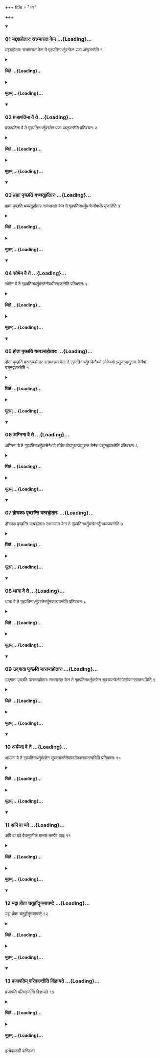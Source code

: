 +++
title = "११"

+++

<div class="js_include" includetitle="true" newlevelforh1="3" unfilled url="/vedAH_yajuH/taittirIyam/sUtram/ApastambaH/shrautam/vishvAsa-prastutiH/21/11/01_yaddashahotAraH_sattramAsata_kena.md">
<details open><summary><h3>01 यद्दशहोतारः सत्त्रमासत केन ...{Loading}...</h3></summary>

यद्दशहोतारः सत्त्रमासत केन ते गृहपतिनार्ध्नुवन्केन प्रजा असृजन्तेति १
</details>
</div>
<div class="js_include collapsed" newlevelforh1="4" title="थिते" unfilled url="/vedAH_yajuH/taittirIyam/sUtram/ApastambaH/shrautam/thite/21/11/01_yaddashahotAraH_sattramAsata_kena.md">
<details><summary><h4>थिते ...{Loading}...</h4></summary>

यद्दशहोतारः सत्त्रमासत केन ते गृहपतिनार्ध्नुवन्केन प्रजा असृजन्तेति १
</details>
</div>
<div class="js_include collapsed" newlevelforh1="4" title="मूलम्" unfilled url="/vedAH_yajuH/taittirIyam/sUtram/ApastambaH/shrautam/mUlam/21/11/01_yaddashahotAraH_sattramAsata_kena.md">
<details><summary><h4>मूलम् ...{Loading}...</h4></summary>

यद्दशहोतारः सत्त्रमासत केन ते गृहपतिनार्ध्नुवन्केन प्रजा असृजन्तेति १
</details>
</div>
<div class="js_include" includetitle="true" newlevelforh1="3" unfilled url="/vedAH_yajuH/taittirIyam/sUtram/ApastambaH/shrautam/vishvAsa-prastutiH/21/11/02_prajApatinA_vai_te.md">
<details open><summary><h3>02 प्रजापतिना वै ते ...{Loading}...</h3></summary>

प्रजापतिना वै ते गृहपतिनार्ध्नुवंस्तेन प्रजा असृजन्तेति प्रतिवचनः २
</details>
</div>
<div class="js_include collapsed" newlevelforh1="4" title="थिते" unfilled url="/vedAH_yajuH/taittirIyam/sUtram/ApastambaH/shrautam/thite/21/11/02_prajApatinA_vai_te.md">
<details><summary><h4>थिते ...{Loading}...</h4></summary>

प्रजापतिना वै ते गृहपतिनार्ध्नुवंस्तेन प्रजा असृजन्तेति प्रतिवचनः २
</details>
</div>
<div class="js_include collapsed" newlevelforh1="4" title="मूलम्" unfilled url="/vedAH_yajuH/taittirIyam/sUtram/ApastambaH/shrautam/mUlam/21/11/02_prajApatinA_vai_te.md">
<details><summary><h4>मूलम् ...{Loading}...</h4></summary>

प्रजापतिना वै ते गृहपतिनार्ध्नुवंस्तेन प्रजा असृजन्तेति प्रतिवचनः २
</details>
</div>
<div class="js_include" includetitle="true" newlevelforh1="3" unfilled url="/vedAH_yajuH/taittirIyam/sUtram/ApastambaH/shrautam/vishvAsa-prastutiH/21/11/03_brahmA_pRchChati_yachchaturhotAraH.md">
<details open><summary><h3>03 ब्रह्मा पृच्छति यच्चतुर्होतारः ...{Loading}...</h3></summary>

ब्रह्मा पृच्छति यच्चतुर्होतारः सत्त्रमासत केन ते गृहपतिनार्ध्नुवन्केनौषधीरसृजन्तेति ३
</details>
</div>
<div class="js_include collapsed" newlevelforh1="4" title="थिते" unfilled url="/vedAH_yajuH/taittirIyam/sUtram/ApastambaH/shrautam/thite/21/11/03_brahmA_pRchChati_yachchaturhotAraH.md">
<details><summary><h4>थिते ...{Loading}...</h4></summary>

ब्रह्मा पृच्छति यच्चतुर्होतारः सत्त्रमासत केन ते गृहपतिनार्ध्नुवन्केनौषधीरसृजन्तेति ३
</details>
</div>
<div class="js_include collapsed" newlevelforh1="4" title="मूलम्" unfilled url="/vedAH_yajuH/taittirIyam/sUtram/ApastambaH/shrautam/mUlam/21/11/03_brahmA_pRchChati_yachchaturhotAraH.md">
<details><summary><h4>मूलम् ...{Loading}...</h4></summary>

ब्रह्मा पृच्छति यच्चतुर्होतारः सत्त्रमासत केन ते गृहपतिनार्ध्नुवन्केनौषधीरसृजन्तेति ३
</details>
</div>
<div class="js_include" includetitle="true" newlevelforh1="3" unfilled url="/vedAH_yajuH/taittirIyam/sUtram/ApastambaH/shrautam/vishvAsa-prastutiH/21/11/04_somena_vai_te.md">
<details open><summary><h3>04 सोमेन वै ते ...{Loading}...</h3></summary>

सोमेन वै ते गृहपतिनार्ध्नुवंस्तेनौषधीरसृजन्तेति प्रतिवचनः ४
</details>
</div>
<div class="js_include collapsed" newlevelforh1="4" title="थिते" unfilled url="/vedAH_yajuH/taittirIyam/sUtram/ApastambaH/shrautam/thite/21/11/04_somena_vai_te.md">
<details><summary><h4>थिते ...{Loading}...</h4></summary>

सोमेन वै ते गृहपतिनार्ध्नुवंस्तेनौषधीरसृजन्तेति प्रतिवचनः ४
</details>
</div>
<div class="js_include collapsed" newlevelforh1="4" title="मूलम्" unfilled url="/vedAH_yajuH/taittirIyam/sUtram/ApastambaH/shrautam/mUlam/21/11/04_somena_vai_te.md">
<details><summary><h4>मूलम् ...{Loading}...</h4></summary>

सोमेन वै ते गृहपतिनार्ध्नुवंस्तेनौषधीरसृजन्तेति प्रतिवचनः ४
</details>
</div>
<div class="js_include" includetitle="true" newlevelforh1="3" unfilled url="/vedAH_yajuH/taittirIyam/sUtram/ApastambaH/shrautam/vishvAsa-prastutiH/21/11/05_hotA_pRchChati_yatpanchahotAraH.md">
<details open><summary><h3>05 होता पृच्छति यत्पञ्चहोतारः ...{Loading}...</h3></summary>

होता पृच्छति यत्पञ्चहोतारः सत्त्रमासत केन ते गृहपतिनार्ध्नुवन्केनैभ्यो लोकेभ्यो ऽसुरान्प्राणुदन्त केनैषां पशूनवृञ्जतेति ५
</details>
</div>
<div class="js_include collapsed" newlevelforh1="4" title="थिते" unfilled url="/vedAH_yajuH/taittirIyam/sUtram/ApastambaH/shrautam/thite/21/11/05_hotA_pRchChati_yatpanchahotAraH.md">
<details><summary><h4>थिते ...{Loading}...</h4></summary>

होता पृच्छति यत्पञ्चहोतारः सत्त्रमासत केन ते गृहपतिनार्ध्नुवन्केनैभ्यो लोकेभ्यो ऽसुरान्प्राणुदन्त केनैषां पशूनवृञ्जतेति ५
</details>
</div>
<div class="js_include collapsed" newlevelforh1="4" title="मूलम्" unfilled url="/vedAH_yajuH/taittirIyam/sUtram/ApastambaH/shrautam/mUlam/21/11/05_hotA_pRchChati_yatpanchahotAraH.md">
<details><summary><h4>मूलम् ...{Loading}...</h4></summary>

होता पृच्छति यत्पञ्चहोतारः सत्त्रमासत केन ते गृहपतिनार्ध्नुवन्केनैभ्यो लोकेभ्यो ऽसुरान्प्राणुदन्त केनैषां पशूनवृञ्जतेति ५
</details>
</div>
<div class="js_include" includetitle="true" newlevelforh1="3" unfilled url="/vedAH_yajuH/taittirIyam/sUtram/ApastambaH/shrautam/vishvAsa-prastutiH/21/11/06_agninA_vai_te.md">
<details open><summary><h3>06 अग्निना वै ते ...{Loading}...</h3></summary>

अग्निना वै ते गृहपतिनार्ध्नुवंस्तेनैभ्यो लोकेभ्योऽसुरान्प्राणुदन्त तेनैषां पशूनवृञ्जतेति प्रतिवचनः ६
</details>
</div>
<div class="js_include collapsed" newlevelforh1="4" title="थिते" unfilled url="/vedAH_yajuH/taittirIyam/sUtram/ApastambaH/shrautam/thite/21/11/06_agninA_vai_te.md">
<details><summary><h4>थिते ...{Loading}...</h4></summary>

अग्निना वै ते गृहपतिनार्ध्नुवंस्तेनैभ्यो लोकेभ्योऽसुरान्प्राणुदन्त तेनैषां पशूनवृञ्जतेति प्रतिवचनः ६
</details>
</div>
<div class="js_include collapsed" newlevelforh1="4" title="मूलम्" unfilled url="/vedAH_yajuH/taittirIyam/sUtram/ApastambaH/shrautam/mUlam/21/11/06_agninA_vai_te.md">
<details><summary><h4>मूलम् ...{Loading}...</h4></summary>

अग्निना वै ते गृहपतिनार्ध्नुवंस्तेनैभ्यो लोकेभ्योऽसुरान्प्राणुदन्त तेनैषां पशूनवृञ्जतेति प्रतिवचनः ६
</details>
</div>
<div class="js_include" includetitle="true" newlevelforh1="3" unfilled url="/vedAH_yajuH/taittirIyam/sUtram/ApastambaH/shrautam/vishvAsa-prastutiH/21/11/07_hotrakAH_pRchChanti_yatShaDDhotAraH.md">
<details open><summary><h3>07 होत्रकाः पृच्छन्ति यत्षड्ढोतारः ...{Loading}...</h3></summary>

होत्रकाः पृच्छन्ति यत्षड्ढोतारः सत्त्रमासत केन ते गृहपतिनार्ध्नुवन्केनर्तूनकल्पयन्तेति ७
</details>
</div>
<div class="js_include collapsed" newlevelforh1="4" title="थिते" unfilled url="/vedAH_yajuH/taittirIyam/sUtram/ApastambaH/shrautam/thite/21/11/07_hotrakAH_pRchChanti_yatShaDDhotAraH.md">
<details><summary><h4>थिते ...{Loading}...</h4></summary>

होत्रकाः पृच्छन्ति यत्षड्ढोतारः सत्त्रमासत केन ते गृहपतिनार्ध्नुवन्केनर्तूनकल्पयन्तेति ७
</details>
</div>
<div class="js_include collapsed" newlevelforh1="4" title="मूलम्" unfilled url="/vedAH_yajuH/taittirIyam/sUtram/ApastambaH/shrautam/mUlam/21/11/07_hotrakAH_pRchChanti_yatShaDDhotAraH.md">
<details><summary><h4>मूलम् ...{Loading}...</h4></summary>

होत्रकाः पृच्छन्ति यत्षड्ढोतारः सत्त्रमासत केन ते गृहपतिनार्ध्नुवन्केनर्तूनकल्पयन्तेति ७
</details>
</div>
<div class="js_include" includetitle="true" newlevelforh1="3" unfilled url="/vedAH_yajuH/taittirIyam/sUtram/ApastambaH/shrautam/vishvAsa-prastutiH/21/11/08_dhAtrA_vai_te.md">
<details open><summary><h3>08 धात्रा वै ते ...{Loading}...</h3></summary>

धात्रा वै ते गृहपतिनार्ध्नुवंस्तेनर्तूनकल्पयन्तेति प्रतिवचनः ८
</details>
</div>
<div class="js_include collapsed" newlevelforh1="4" title="थिते" unfilled url="/vedAH_yajuH/taittirIyam/sUtram/ApastambaH/shrautam/thite/21/11/08_dhAtrA_vai_te.md">
<details><summary><h4>थिते ...{Loading}...</h4></summary>

धात्रा वै ते गृहपतिनार्ध्नुवंस्तेनर्तूनकल्पयन्तेति प्रतिवचनः ८
</details>
</div>
<div class="js_include collapsed" newlevelforh1="4" title="मूलम्" unfilled url="/vedAH_yajuH/taittirIyam/sUtram/ApastambaH/shrautam/mUlam/21/11/08_dhAtrA_vai_te.md">
<details><summary><h4>मूलम् ...{Loading}...</h4></summary>

धात्रा वै ते गृहपतिनार्ध्नुवंस्तेनर्तूनकल्पयन्तेति प्रतिवचनः ८
</details>
</div>
<div class="js_include" includetitle="true" newlevelforh1="3" unfilled url="/vedAH_yajuH/taittirIyam/sUtram/ApastambaH/shrautam/vishvAsa-prastutiH/21/11/09_udgAtA_pRchChati_yatsaptahotAraH.md">
<details open><summary><h3>09 उद्गाता पृच्छति यत्सप्तहोतारः ...{Loading}...</h3></summary>

उद्गाता पृच्छति यत्सप्तहोतारः सत्त्रमासत केन ते गृहपतिनार्ध्नुवन्केन सुवरायन्केनेमांल्लोकान्समतन्वन्निति ९
</details>
</div>
<div class="js_include collapsed" newlevelforh1="4" title="थिते" unfilled url="/vedAH_yajuH/taittirIyam/sUtram/ApastambaH/shrautam/thite/21/11/09_udgAtA_pRchChati_yatsaptahotAraH.md">
<details><summary><h4>थिते ...{Loading}...</h4></summary>

उद्गाता पृच्छति यत्सप्तहोतारः सत्त्रमासत केन ते गृहपतिनार्ध्नुवन्केन सुवरायन्केनेमांल्लोकान्समतन्वन्निति ९
</details>
</div>
<div class="js_include collapsed" newlevelforh1="4" title="मूलम्" unfilled url="/vedAH_yajuH/taittirIyam/sUtram/ApastambaH/shrautam/mUlam/21/11/09_udgAtA_pRchChati_yatsaptahotAraH.md">
<details><summary><h4>मूलम् ...{Loading}...</h4></summary>

उद्गाता पृच्छति यत्सप्तहोतारः सत्त्रमासत केन ते गृहपतिनार्ध्नुवन्केन सुवरायन्केनेमांल्लोकान्समतन्वन्निति ९
</details>
</div>
<div class="js_include" includetitle="true" newlevelforh1="3" unfilled url="/vedAH_yajuH/taittirIyam/sUtram/ApastambaH/shrautam/vishvAsa-prastutiH/21/11/10_aryamNA_vai_te.md">
<details open><summary><h3>10 अर्यम्णा वै ते ...{Loading}...</h3></summary>

अर्यम्णा वै ते गृहपतिनार्ध्नुवंस्तेन सुवरायंस्तेनेमांल्लोकान्समतन्वन्निति प्रतिवचनः १०
</details>
</div>
<div class="js_include collapsed" newlevelforh1="4" title="थिते" unfilled url="/vedAH_yajuH/taittirIyam/sUtram/ApastambaH/shrautam/thite/21/11/10_aryamNA_vai_te.md">
<details><summary><h4>थिते ...{Loading}...</h4></summary>

अर्यम्णा वै ते गृहपतिनार्ध्नुवंस्तेन सुवरायंस्तेनेमांल्लोकान्समतन्वन्निति प्रतिवचनः १०
</details>
</div>
<div class="js_include collapsed" newlevelforh1="4" title="मूलम्" unfilled url="/vedAH_yajuH/taittirIyam/sUtram/ApastambaH/shrautam/mUlam/21/11/10_aryamNA_vai_te.md">
<details><summary><h4>मूलम् ...{Loading}...</h4></summary>

अर्यम्णा वै ते गृहपतिनार्ध्नुवंस्तेन सुवरायंस्तेनेमांल्लोकान्समतन्वन्निति प्रतिवचनः १०
</details>
</div>
<div class="js_include" includetitle="true" newlevelforh1="3" unfilled url="/vedAH_yajuH/taittirIyam/sUtram/ApastambaH/shrautam/vishvAsa-prastutiH/21/11/11_api_vA_yade.md">
<details open><summary><h3>11 अपि वा यदे ...{Loading}...</h3></summary>

अपि वा यदे वैतत्तुष्णीकं मानसं तस्यैष वादः ११
</details>
</div>
<div class="js_include collapsed" newlevelforh1="4" title="थिते" unfilled url="/vedAH_yajuH/taittirIyam/sUtram/ApastambaH/shrautam/thite/21/11/11_api_vA_yade.md">
<details><summary><h4>थिते ...{Loading}...</h4></summary>

अपि वा यदे वैतत्तुष्णीकं मानसं तस्यैष वादः ११
</details>
</div>
<div class="js_include collapsed" newlevelforh1="4" title="मूलम्" unfilled url="/vedAH_yajuH/taittirIyam/sUtram/ApastambaH/shrautam/mUlam/21/11/11_api_vA_yade.md">
<details><summary><h4>मूलम् ...{Loading}...</h4></summary>

अपि वा यदे वैतत्तुष्णीकं मानसं तस्यैष वादः ११
</details>
</div>
<div class="js_include" includetitle="true" newlevelforh1="3" unfilled url="/vedAH_yajuH/taittirIyam/sUtram/ApastambaH/shrautam/vishvAsa-prastutiH/21/11/12_yadvA_hotA_chaturhotRRnvyAchaShTe.md">
<details open><summary><h3>12 यद्वा होता चतुर्होतॄन्व्याचष्टे ...{Loading}...</h3></summary>

यद्वा होता चतुर्होतॄन्व्याचष्टे १२
</details>
</div>
<div class="js_include collapsed" newlevelforh1="4" title="थिते" unfilled url="/vedAH_yajuH/taittirIyam/sUtram/ApastambaH/shrautam/thite/21/11/12_yadvA_hotA_chaturhotRRnvyAchaShTe.md">
<details><summary><h4>थिते ...{Loading}...</h4></summary>

यद्वा होता चतुर्होतॄन्व्याचष्टे १२
</details>
</div>
<div class="js_include collapsed" newlevelforh1="4" title="मूलम्" unfilled url="/vedAH_yajuH/taittirIyam/sUtram/ApastambaH/shrautam/mUlam/21/11/12_yadvA_hotA_chaturhotRRnvyAchaShTe.md">
<details><summary><h4>मूलम् ...{Loading}...</h4></summary>

यद्वा होता चतुर्होतॄन्व्याचष्टे १२
</details>
</div>
<div class="js_include" includetitle="true" newlevelforh1="3" unfilled url="/vedAH_yajuH/taittirIyam/sUtram/ApastambaH/shrautam/vishvAsa-prastutiH/21/11/13_prajApatim_parivadantIti_vijnAyate.md">
<details open><summary><h3>13 प्रजापतिम् परिवदन्तीति विज्ञायते ...{Loading}...</h3></summary>

प्रजापतिं परिवदन्तीति विज्ञायते १३
</details>
</div>
<div class="js_include collapsed" newlevelforh1="4" title="थिते" unfilled url="/vedAH_yajuH/taittirIyam/sUtram/ApastambaH/shrautam/thite/21/11/13_prajApatim_parivadantIti_vijnAyate.md">
<details><summary><h4>थिते ...{Loading}...</h4></summary>

प्रजापतिं परिवदन्तीति विज्ञायते १३
</details>
</div>
<div class="js_include collapsed" newlevelforh1="4" title="मूलम्" unfilled url="/vedAH_yajuH/taittirIyam/sUtram/ApastambaH/shrautam/mUlam/21/11/13_prajApatim_parivadantIti_vijnAyate.md">
<details><summary><h4>मूलम् ...{Loading}...</h4></summary>

प्रजापतिं परिवदन्तीति विज्ञायते १३
</details>
</div>

  
इत्येकादशी कण्डिका 
